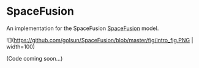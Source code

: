 # SpaceFusion
An implementation for the SpaceFusion [SpaceFusion](https://arxiv.org/abs/1902.11205) model. 

![](https://github.com/golsun/SpaceFusion/blob/master/fig/intro_fig.PNG | width=100)

(Code coming soon...)
